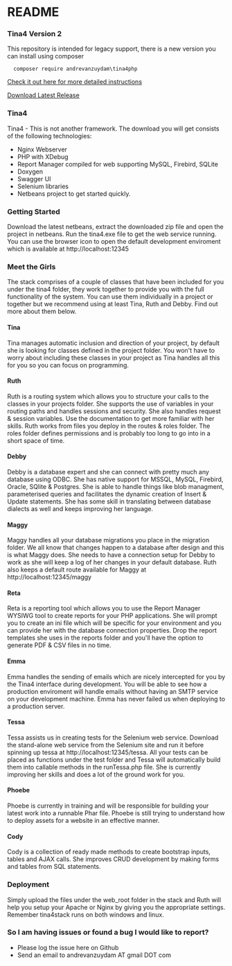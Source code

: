 # README #

### Tina4 Version 2 ###

This repository is intended for legacy support, there is a new version you can install using composer

```
  composer require andrevanzuydam\tina4php
```

[Check it out here for more detailed instructions](https://andrevanzuydam.github.io/tina4-php/#/)



[Download Latest Release](https://github.com/andrevanzuydam/tina4stack/releases)

### Tina4 ###
Tina4 - This is not another framework. The download you will get consists of the following technologies:
* Nginx Webserver
* PHP with XDebug
* Report Manager compiled for web supporting MySQL, Firebird, SQLite
* Doxygen
* Swagger UI
* Selenium libraries
* Netbeans project to get started quickly.

### Getting Started ###
Download the latest netbeans, extract the downloaded zip file and open the project in netbeans.  Run the tina4.exe file to get the web service running.  You can use the browser icon to open the default development enviroment which is available at http://localhost:12345

### Meet the Girls ###
The stack comprises of a couple of classes that have been included for you under the tina4 folder, they work together to provide you with the full functionality of the system.  You can use them individually in a project or together but we recommend using at least Tina, Ruth and Debby.  Find out more about them below. 

#### Tina ####
Tina manages automatic inclusion and direction of your project, by default she is looking for classes defined in the project folder.  You won't have to worry about including these classes in your project as Tina handles all this for you so you can focus on programming.

#### Ruth ####
Ruth is a routing system which allows you to structure your calls to the classes in your projects folder. She supports the use of variables in your routing paths and handles sessions and security.  She also handles request & session variables.  Use the documentation to get more familiar with her skills.  Ruth works from files you deploy in the routes & roles folder.  The roles folder defines permissions and is probably too long to go into in a short space of time.

#### Debby ####
Debby is a database expert and she can connect with pretty much any database using ODBC.  She has native support for MSSQL, MySQL, Firebird, Oracle, SQlite & Postgres.  She is able to handle things like blob managment, parameterised queries and facilitates the dynamic creation of Insert & Update statements.  She has some skill in translating between database dialects as well and keeps improving her language.

#### Maggy ####
Maggy handles all your database migrations you place in the migration folder.  We all know that changes happen to a database after design and this is what Maggy does.  She needs to have a connection setup for Debby to work as she will keep a log of her changes in your default database.  Ruth also keeps a default route available for Maggy at http://localhost:12345/maggy

#### Reta ####
Reta is a reporting tool which allows you to use the Report Manager WYSIWG tool to create reports for your PHP applications.  She will prompt you to create an ini file which will be specific for your environment and you can provide her with the database connection properties.  Drop the report templates she uses in the reports folder and you'll have the option to generate PDF & CSV files in no time.

#### Emma ####
Emma handles the sending of emails which are nicely intercepted for you by the Tina4 interface during development.  You will be able to see how a production enviroment will handle emails without having an SMTP service on your development machine.  Emma has never failed us when deploying to a production server.

#### Tessa ####
Tessa assists us in creating tests for the Selenium web service.  Download the stand-alone web service from the Selenium site and run it before spinning up tessa at http://localhost:12345/tessa.  All your tests can be placed as functions under the test folder and Tessa will automatically build them into callable methods in the runTessa.php file. She is currently improving her skills and does a lot of the ground work for you.

#### Phoebe ####
Phoebe is currently in training and will be responsible for building your latest work into a runnable Phar file.  Phoebe is still trying to understand how to deploy assets for a website in an effective manner.

#### Cody ####
Cody is a collection of ready made methods to create bootstrap inputs, tables and AJAX calls.  She improves CRUD development by making forms and tables from SQL statements.


### Deployment ###
Simply upload the files under the web_root folder in the stack and Ruth will help you setup your Apache or Nginx by giving you the appropriate settings.  Remember tina4stack runs on both windows and linux.

### So I am having issues or found a bug I would like to report? ###
* Please log the issue here on Github
* Send an email to andrevanzuydam AT gmail DOT com
